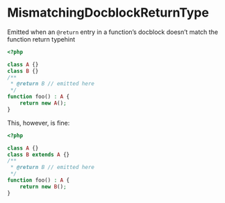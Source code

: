# MismatchingDocblockReturnType

Emitted when an `@return` entry in a function’s docblock doesn’t match the function return typehint

```php
<?php

class A {}
class B {}
/**
 * @return B // emitted here
 */
function foo() : A {
    return new A();
}
```

This, however, is fine:

```php
<?php

class A {}
class B extends A {}
/**
 * @return B // emitted here
 */
function foo() : A {
    return new B();
}
```
